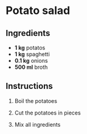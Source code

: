 # Potato salad

## Ingredients
- **1 kg** potatos
- **1 kg** spaghetti
- **0.1 kg** onions
- **500 ml** broth



## Instructions

1. Boil the potatoes

2. Cut the potatoes in pieces

3. Mix all ingredients